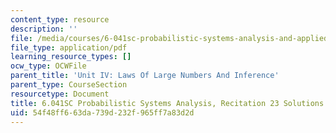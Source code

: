 ```yaml
---
content_type: resource
description: ''
file: /media/courses/6-041sc-probabilistic-systems-analysis-and-applied-probability-fall-2013/54f48ff663da739d232f965ff7a83d2d_MIT6_041SCF13_rec23_sol.pdf
file_type: application/pdf
learning_resource_types: []
ocw_type: OCWFile
parent_title: 'Unit IV: Laws Of Large Numbers And Inference'
parent_type: CourseSection
resourcetype: Document
title: 6.041SC Probabilistic Systems Analysis, Recitation 23 Solutions
uid: 54f48ff6-63da-739d-232f-965ff7a83d2d
---
```

